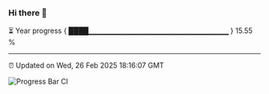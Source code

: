### Hi there 👋

⏳ Year progress { ████▁▁▁▁▁▁▁▁▁▁▁▁▁▁▁▁▁▁▁▁▁▁▁▁▁▁ } 15.55 %

---

⏰ Updated on Wed, 26 Feb 2025 18:16:07 GMT

![Progress Bar CI](https://github.com/code-lakshay/GitHub-Actions-Demo/workflows/Progress%20Bar%20CI/badge.svg)
